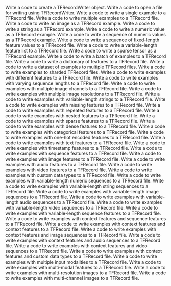 Write a code to create a TFRecordWriter object.
Write a code to open a file for writing using TFRecordWriter.
Write a code to write a single example to a TFRecord file.
Write a code to write multiple examples to a TFRecord file.
Write a code to write an image as a TFRecord example.
Write a code to write a string as a TFRecord example.
Write a code to write a numeric value as a TFRecord example.
Write a code to write a sequence of numeric values as a TFRecord example.
Write a code to write a sequence of fixed-length feature values to a TFRecord file.
Write a code to write a variable-length feature list to a TFRecord file.
Write a code to write a sparse tensor as a TFRecord example.
Write a code to write a batch of examples to a TFRecord file.
Write a code to write a dictionary of features to a TFRecord file.
Write a code to write a dataset of examples to multiple TFRecord files.
Write a code to write examples to sharded TFRecord files.
Write a code to write examples with different features to a TFRecord file.
Write a code to write examples with varying sequence lengths to a TFRecord file.
Write a code to write examples with multiple image channels to a TFRecord file.
Write a code to write examples with multiple image resolutions to a TFRecord file.
Write a code to write examples with variable-length strings to a TFRecord file.
Write a code to write examples with missing features to a TFRecord file.
Write a code to write examples with repeated features to a TFRecord file.
Write a code to write examples with nested features to a TFRecord file.
Write a code to write examples with sparse features to a TFRecord file.
Write a code to write examples with dense features to a TFRecord file.
Write a code to write examples with categorical features to a TFRecord file.
Write a code to write examples with one-hot encoded features to a TFRecord file.
Write a code to write examples with text features to a TFRecord file.
Write a code to write examples with timestamp features to a TFRecord file.
Write a code to write examples with sequence features to a TFRecord file.
Write a code to write examples with image features to a TFRecord file.
Write a code to write examples with audio features to a TFRecord file.
Write a code to write examples with video features to a TFRecord file.
Write a code to write examples with custom data types to a TFRecord file.
Write a code to write examples with variable-length numeric sequences to a TFRecord file.
Write a code to write examples with variable-length string sequences to a TFRecord file.
Write a code to write examples with variable-length image sequences to a TFRecord file.
Write a code to write examples with variable-length audio sequences to a TFRecord file.
Write a code to write examples with variable-length video sequences to a TFRecord file.
Write a code to write examples with variable-length sequence features to a TFRecord file.
Write a code to write examples with context features and sequence features to a TFRecord file.
Write a code to write examples with context features and context features to a TFRecord file.
Write a code to write examples with context features and image sequences to a TFRecord file.
Write a code to write examples with context features and audio sequences to a TFRecord file.
Write a code to write examples with context features and video sequences to a TFRecord file.
Write a code to write examples with context features and custom data types to a TFRecord file.
Write a code to write examples with multiple input modalities to a TFRecord file.
Write a code to write examples with multi-modal features to a TFRecord file.
Write a code to write examples with multi-resolution images to a TFRecord file.
Write a code to write examples with multi-channel images to a TFRecord file.